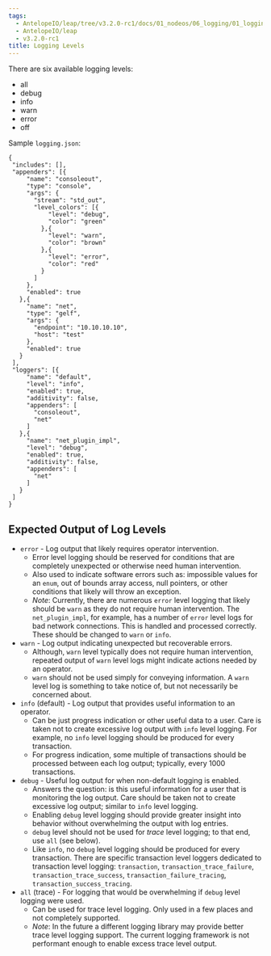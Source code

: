 ```yaml
---
tags:
  - AntelopeIO/leap/tree/v3.2.0-rc1/docs/01_nodeos/06_logging/01_logging-levels.md
  - AntelopeIO/leap
  - v3.2.0-rc1
title: Logging Levels
---
```


There are six available logging levels:
- all
- debug
- info
- warn
- error
- off  

Sample `logging.json`:

```
{
 "includes": [],
 "appenders": [{
     "name": "consoleout", 
     "type": "console",
     "args": {
       "stream": "std_out",
       "level_colors": [{
           "level": "debug",
           "color": "green"
         },{
           "level": "warn",
           "color": "brown"
         },{
           "level": "error",
           "color": "red"
         }
       ]
     },
     "enabled": true
   },{
     "name": "net",
     "type": "gelf",
     "args": {
       "endpoint": "10.10.10.10",
       "host": "test"
     },
     "enabled": true
   }
 ],
 "loggers": [{
     "name": "default",
     "level": "info",
     "enabled": true,
     "additivity": false,
     "appenders": [
       "consoleout",
       "net"
     ]
   },{
     "name": "net_plugin_impl",
     "level": "debug",
     "enabled": true,
     "additivity": false,
     "appenders": [
       "net"
     ]
   }
 ]
}
```

## Expected Output of Log Levels

* `error` - Log output that likely requires operator intervention.
  - Error level logging should be reserved for conditions that are completely unexpected or otherwise need human intervention.
  - Also used to indicate software errors such as: impossible values for an `enum`, out of bounds array access, null pointers, or other conditions that likely will throw an exception.
  - *Note*: Currently, there are numerous `error` level logging that likely should be `warn` as they do not require human intervention. The `net_plugin_impl`, for example, has a number of `error` level logs for bad network connections. This is handled and processed correctly. These should be changed to `warn` or `info`.
* `warn` - Log output indicating unexpected but recoverable errors.
  - Although, `warn` level typically does not require human intervention, repeated output of `warn` level logs might indicate actions needed by an operator.
  - `warn` should not be used simply for conveying information. A `warn` level log is something to take notice of, but not necessarily be concerned about.
* `info` (default) - Log output that provides useful information to an operator.
  - Can be just progress indication or other useful data to a user. Care is taken not to create excessive log output with `info` level logging. For example, no `info` level logging should be produced for every transaction.
  - For progress indication, some multiple of transactions should be processed between each log output; typically, every 1000 transactions.
* `debug` - Useful log output for when non-default logging is enabled.
  - Answers the question: is this useful information for a user that is monitoring the log output. Care should be taken not to create excessive log output; similar to `info` level logging.
  - Enabling `debug` level logging should provide greater insight into behavior without overwhelming the output with log entries.
  - `debug` level should not be used for *trace* level logging; to that end, use `all` (see below).
  - Like `info`, no `debug` level logging should be produced for every transaction. There are specific transaction level loggers dedicated to transaction level logging: `transaction`, `transaction_trace_failure`, `transaction_trace_success`, `transaction_failure_tracing`, `transaction_success_tracing`.
* `all` (trace) - For logging that would be overwhelming if `debug` level logging were used.
  - Can be used for trace level logging. Only used in a few places and not completely supported.
  - *Note*: In the future a different logging library may provide better trace level logging support. The current logging framework is not performant enough to enable excess trace level output.
